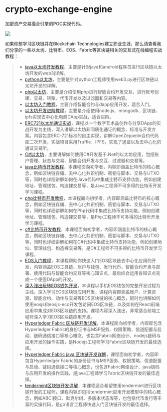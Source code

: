 # crypto-exchange-engine

加密资产交易撮合引擎的POC实现代码。

![](http://blog.hubwiz.com/images/cta-1.png)

如果你想学习区块链并在Blockchain Technologies建立职业生涯，那么请查看我们分享的一些以太坊、比特币、EOS、Fabric等区块链相关的交互式在线编程实战教程：

> - [java以太坊开发教程](http://xc.hubwiz.com/course/5b2b6e82c02e6b6a59171de2?affid=github7878)，主要是针对java和android程序员进行区块链以太坊开发的web3j详解。
> - [python以太坊](http://xc.hubwiz.com/course/5b40462cc02e6b6a59171de4?affid=github7878)，主要是针对python工程师使用web3.py进行区块链以太坊开发的详解。
> - [php以太坊](http://xc.hubwiz.com/course/5b36629bc02e6b6a59171de3?affid=github7878)，主要是介绍使用php进行智能合约开发交互，进行账号创建、交易、转账、代币开发以及过滤器和交易等内容。
> - [以太坊入门教程](http://xc.hubwiz.com/course/5a952991adb3847553d205d1?affid=github7878)，主要介绍智能合约与dapp应用开发，适合入门。
> - [以太坊开发进阶教程](http://xc.hubwiz.com/course/5abbb7acc02e6b6a59171dd6?affid=github7878)，主要是介绍使用node.js、mongodb、区块链、ipfs实现去中心化电商DApp实战，适合进阶。
> - [ERC721以太坊通证实战](http://xc.hubwiz.com/course/5c6ed395070c379b559a813a?affid=github7878)，课程以一个数字艺术品创作与分享DApp的实战开发为主线，深入讲解以太坊非同质化通证的概念、标准与开发方案。内容包含ERC-721标准的自主实现，讲解OpenZeppelin合约代码库二次开发，实战项目采用Truffle，IPFS，实现了通证以及去中心化的通证交易所。
> - [C#以太坊](http://xc.hubwiz.com/course/5b6048c3c02e6b6a59171dee?affid=github7878)，主要讲解如何使用C#开发基于.Net的以太坊应用，包括账户管理、状态与交易、智能合约开发与交互、过滤器和交易等。
> - [java比特币开发教程](http://xc.hubwiz.com/course/5bb35c90c02e6b6a59171df0?affid=github7878)，本课程面向初学者，内容即涵盖比特币的核心概念，例如区块链存储、去中心化共识机制、密钥与脚本、交易与UTXO等，同时也详细讲解如何在Java代码中集成比特币支持功能，例如创建地址、管理钱包、构造裸交易等，是Java工程师不可多得的比特币开发学习课程。
> - [php比特币开发教程](http://xc.hubwiz.com/course/5b9e779ac02e6b6a59171def?affid=github7878)，本课程面向初学者，内容即涵盖比特币的核心概念，例如区块链存储、去中心化共识机制、密钥与脚本、交易与UTXO等，同时也详细讲解如何在Php代码中集成比特币支持功能，例如创建地址、管理钱包、构造裸交易等，是Php工程师不可多得的比特币开发学习课程。
> - [c#比特币开发教程](http://xc.hubwiz.com/course/5c766a59f54a5e207931b5a5?affid=github7878)，本课程面向初学者，内容即涵盖比特币的核心概念，例如区块链存储、去中心化共识机制、密钥与脚本、交易与UTXO等，同时也详细讲解如何在C#代码中集成比特币支持功能，例如创建地址、管理钱包、构造裸交易等，是C#工程师不可多得的比特币开发学习课程。
> - [EOS入门教程](http://xc.hubwiz.com/course/5b52c0a2c02e6b6a59171ded?affid=github7878)，本课程帮助你快速入门EOS区块链去中心化应用的开发，内容涵盖EOS工具链、账户与钱包、发行代币、智能合约开发与部署、使用代码与智能合约交互等核心知识点，最后综合运用各知识点完成一个便签DApp的开发。
> - [深入浅出玩转EOS钱包开发](http://xc.hubwiz.com/course/5c79edcaf697372707791512?affid=github7878)，本课程以手机EOS钱包的完整开发过程为主线，深入学习EOS区块链应用开发，课程内容即涵盖账户、计算资源、智能合约、动作与交易等EOS区块链的核心概念，同时也讲解如何使用eosjs和eosjs-ecc开发包访问EOS区块链，以及如何在React前端应用中集成对EOS区块链的支持。课程内容深入浅出，非常适合前端工程师深入学习EOS区块链应用开发。
> - [Hyperledger Fabric 区块链开发详解](http://xc.hubwiz.com/course/5c9b89f54898e59b7b63430a?affid=github7878)，本课程面向初学者，内容即包含Hyperledger Fabric的身份证书与MSP服务、权限策略、信道配置与启动、链码通信接口等核心概念，也包含Fabric网络设计、nodejs链码与应用开发的操作实践，是Nodejs工程师学习Fabric区块链开发的最佳选择。
> - [Hyperledger Fabric java 区块链开发详解](http://xc.hubwiz.com/course/5c9b89f54898e59b7b63430a?affid=github7878)，课程面向初学者，内容即包含Hyperledger Fabric的身份证书与MSP服务、权限策略、信道配置与启动、链码通信接口等核心概念，也包含Fabric网络设计、java链码与应用开发的操作实践，是java工程师学习Fabric区块链开发的最佳选择。
> - [tendermint区块链开发详解](http://xc.hubwiz.com/course/5bdec63ac02e6b6a59171df3?affid=github7878)，本课程适合希望使用tendermint进行区块链开发的工程师，课程内容即包括tendermint应用开发模型中的核心概念，例如ABCI接口、默克尔树、多版本状态库等，也包括代币发行等丰富的实操代码，是go语言工程师快速入门区块链开发的最佳选择。
